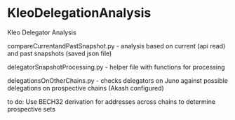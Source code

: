 # KleoDelegationAnalysis
Kleo Delegator Analysis

compareCurrentandPastSnapshot.py - analysis based on current (api read) and past snapshots (saved json file)

delegatorSnapshotProcessing.py - helper file with functions for processing 

delegationsOnOtherChains.py - checks delegators on Juno against possible delegations on prospective chains (Akash configured) 

to do: 
Use BECH32 derivation for addresses across chains to determine prospective sets
